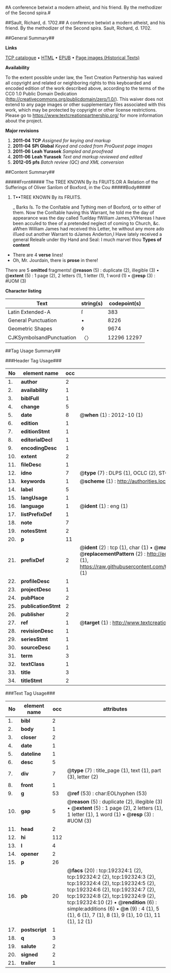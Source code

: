 #A conference betwixt a modern atheist, and his friend. By the methodizer of the Second spira.#

##Sault, Richard, d. 1702.##
A conference betwixt a modern atheist, and his friend. By the methodizer of the Second spira.
Sault, Richard, d. 1702.

##General Summary##

**Links**

[TCP catalogue](http://www.ota.ox.ac.uk/tcp/)  • 
[HTML](http://tei.it.ox.ac.uk/tcp/Texts-HTML/free/B09/B09954.html)  • 
[EPUB](http://tei.it.ox.ac.uk/tcp/Texts-EPUB/free/B09/B09954.epub) • 
[Page images (Historical Texts)](https://historicaltexts.jisc.ac.uk/eebo-10767969e)

**Availability**

To the extent possible under law, the Text Creation Partnership has waived all copyright and related or neighboring rights to this keyboarded and encoded edition of the work described above, according to the terms of the CC0 1.0 Public Domain Dedication (http://creativecommons.org/publicdomain/zero/1.0/). This waiver does not extend to any page images or other supplementary files associated with this work, which may be protected by copyright or other license restrictions. Please go to https://www.textcreationpartnership.org/ for more information about the project.

**Major revisions**

1. __2011-04__ __TCP__ *Assigned for keying and markup*
1. __2011-04__ __SPi Global__ *Keyed and coded from ProQuest page images*
1. __2011-06__ __Leah Yurasek__ *Sampled and proofread*
1. __2011-06__ __Leah Yurasek__ *Text and markup reviewed and edited*
1. __2012-05__ __pfs__ *Batch review (QC) and XML conversion*

##Content Summary##

#####Front#####
The TREE KNOWN By its FRUITS.OR A Relation of the Sufferings of Oliver Sanſom of Boxford, in the Cou
#####Body#####

1. T••TREE KNOWN By its FRUITS.

    _ Barks ſs. To the Conſtable and Tything men of Boxford, or to either of them.
Now the Conſtable having this Warrant, he told me the day of appearance was the day called Tueſday fWilliam James,VVHereas I have been accuſed to thee of a pretended neglect of coming to Church, &c. aWhen William James had received this Letter, he without any more ado iſſued out another Warrant to dJames Anderton,I Have lately received a general Releaſe under thy Hand and Seal: I much marvel thou 
**Types of content**

  * There are 4 **verse** lines!
  * Oh, Mr. Jourdain, there is **prose** in there!

There are 5 **omitted** fragments! 
 @__reason__ (5) : duplicate (2), illegible (3)  •  @__extent__ (5) : 1 page (2), 2 letters (1), 1 letter (1), 1 word (1)  •  @__resp__ (3) : #UOM (3)

**Character listing**


|Text|string(s)|codepoint(s)|
|---|---|---|
|Latin Extended-A|ſ|383|
|General Punctuation|•|8226|
|Geometric Shapes|◊|9674|
|CJKSymbolsandPunctuation|〈〉|12296 12297|

##Tag Usage Summary##

###Header Tag Usage###

|No|element name|occ|attributes|
|---|---|---|---|
|1.|__author__|2||
|2.|__availability__|1||
|3.|__biblFull__|1||
|4.|__change__|5||
|5.|__date__|8| @__when__ (1) : 2012-10 (1)|
|6.|__edition__|1||
|7.|__editionStmt__|1||
|8.|__editorialDecl__|1||
|9.|__encodingDesc__|1||
|10.|__extent__|2||
|11.|__fileDesc__|1||
|12.|__idno__|7| @__type__ (7) : DLPS (1), OCLC (2), STC (2), EEBO-CITATION (1), VID (1)|
|13.|__keywords__|1| @__scheme__ (1) : http://authorities.loc.gov/ (1)|
|14.|__label__|5||
|15.|__langUsage__|1||
|16.|__language__|1| @__ident__ (1) : eng (1)|
|17.|__listPrefixDef__|1||
|18.|__note__|7||
|19.|__notesStmt__|2||
|20.|__p__|11||
|21.|__prefixDef__|2| @__ident__ (2) : tcp (1), char (1)  •  @__matchPattern__ (2) : ([0-9\-]+):([0-9IVX]+) (1), (.+) (1)  •  @__replacementPattern__ (2) : http://eebo.chadwyck.com/downloadtiff?vid=$1&page=$2 (1), https://raw.githubusercontent.com/textcreationpartnership/Texts/master/tcpchars.xml#$1 (1)|
|22.|__profileDesc__|1||
|23.|__projectDesc__|1||
|24.|__pubPlace__|2||
|25.|__publicationStmt__|2||
|26.|__publisher__|2||
|27.|__ref__|1| @__target__ (1) : http://www.textcreationpartnership.org/docs/. (1)|
|28.|__revisionDesc__|1||
|29.|__seriesStmt__|1||
|30.|__sourceDesc__|1||
|31.|__term__|3||
|32.|__textClass__|1||
|33.|__title__|3||
|34.|__titleStmt__|2||


###Text Tag Usage###

|No|element name|occ|attributes|
|---|---|---|---|
|1.|__bibl__|2||
|2.|__body__|1||
|3.|__closer__|2||
|4.|__date__|1||
|5.|__dateline__|1||
|6.|__desc__|5||
|7.|__div__|7| @__type__ (7) : title_page (1), text (1), part (3), letter (2)|
|8.|__front__|1||
|9.|__g__|53| @__ref__ (53) : char:EOLhyphen (53)|
|10.|__gap__|5| @__reason__ (5) : duplicate (2), illegible (3)  •  @__extent__ (5) : 1 page (2), 2 letters (1), 1 letter (1), 1 word (1)  •  @__resp__ (3) : #UOM (3)|
|11.|__head__|2||
|12.|__hi__|112||
|13.|__l__|4||
|14.|__opener__|2||
|15.|__p__|26||
|16.|__pb__|20| @__facs__ (20) : tcp:192324:1 (2), tcp:192324:2 (2), tcp:192324:3 (2), tcp:192324:4 (2), tcp:192324:5 (2), tcp:192324:6 (2), tcp:192324:7 (2), tcp:192324:8 (2), tcp:192324:9 (2), tcp:192324:10 (2)  •  @__rendition__ (6) : simple:additions (6)  •  @__n__ (9) : 4 (1), 5 (1), 6 (1), 7 (1), 8 (1), 9 (1), 10 (1), 11 (1), 12 (1)|
|17.|__postscript__|1||
|18.|__q__|3||
|19.|__salute__|2||
|20.|__signed__|2||
|21.|__trailer__|1||
